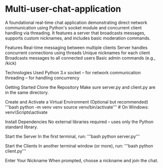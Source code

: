 # Multi-user-chat-application
A foundational real-time chat application demonstrating direct network communication using Python's socket module and concurrent client handling via threading. It features a server that broadcasts messages, supports custom nicknames, and includes basic moderation commands.

Features
Real-time messaging between multiple clients
Server handles concurrent connections using threads
Unique nicknames for each client
Broadcasts messages to all connected users
Basic admin commands (e.g., /kick)


Technologies Used
Python 3.x
socket – for network communication
threading – for handling concurrency


Getting Started
Clone the Repository
Make sure server.py and client.py are in the same directory.

Create and Activate a Virtual Environment (Optional but recommended)
'''bash
python -m venv venv
source venv/bin/activate'''        # On Windows: venv\Scripts\activate

Install Dependencies
No external libraries required – uses only the Python standard library.

Start the Server
In the first terminal, run:
'''bash
python server.py'''

Start the Clients
In another terminal window (or more), run:
'''bash
python client.py'''

Enter Your Nickname
When prompted, choose a nickname and join the chat.
